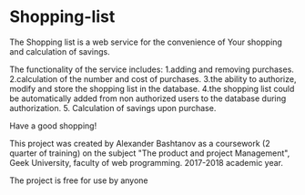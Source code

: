 # Shopping-list
The Shopping list is a web service for the convenience of Your shopping and calculation of savings. 

The functionality of the service includes: 
1.adding and removing purchases. 
2.calculation of the number and cost of purchases. 
3.the ability to authorize, modify and store the shopping list in the database. 
4.the shopping list could be automatically added from non authorized users to the database during authorization. 
5. Calculation of savings upon purchase.

Have a good shopping!

This project was created by Alexander Bashtanov as a coursework (2 quarter of training) on the subject 
"The product and project Management", 
Geek University, faculty of web programming. 
2017-2018 academic year. 

The project is free for use by anyone

